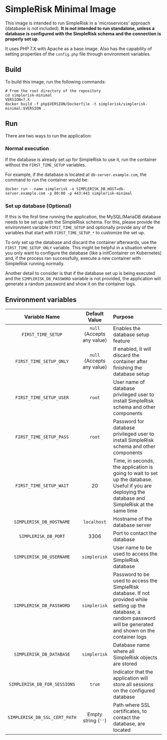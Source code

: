 # SimpleRisk Minimal Image

This image is intended to run SimpleRisk in a 'microservices' approach (database is not included). **It is not intended to run standalone, unless a database is configured with the SimpleRisk schema and the connection is properly set up**.

It uses PHP 7.X with Apache as a base image. Also has the capability of setting properties of the `config.php` file through environment variables. 

## Build

To build this image, run the following commands:

```
# From the root directory of the repository
cd simplerisk-minimal
VERSION=7.X
docker build -f php$VERSION/Dockerfile -t simplerisk/simplerisk-minimal:$VERSION .
```

## Run 

There are two ways to run the application:

### Normal execution

If the database is already set up for SimpleRisk to use it, run the container without the `FIRST_TIME_SETUP` variables.

For example, if the database is located at `db-server.example.com`, the command to run the container would be:

```
docker run --name simplerisk -e SIMPLERISK_DB_HOST=db-server.example.com -p 80:80 -p 443:443 simplerisk-minimal
```

### Set up database (Optional)

If this is the first time running the application, the MySQL/MariaDB database needs to be set up with the SimpleRisk schema. For this, please provide the environment variable `FIRST_TIME_SETUP` and optionally provide any of the variables that start with `FIRST_TIME_SETUP_*` to customize the set up.

To only set up the database and discard the container afterwards, use the `FIRST_TIME_SETUP_ONLY` variable. This might be helpful in a situation where you only want to configure the database (like a initContainer on Kubernetes) and, if the process ran successfully, execute a new container with SimpleRisk running normally.

Another detail to consider is that if the database set up is being executed and the `SIMPLERISK_DB_PASSWORD` variable is not provided, the application will generate a random password and show it on the container logs.


## Environment variables

| Variable Name | Default Value | Purpose |
|:-------------:|:-------------:|:--------|
| `FIRST_TIME_SETUP` | `null` (Accepts any value) | Enables the database setup feature |
| `FIRST_TIME_SETUP_ONLY` | `null` (Accepts any value) | If enabled, it will discard the container after finishing the database setup |
| `FIRST_TIME_SETUP_USER` | `root` | User name of database privileged user to install SimpleRisk schema and other components |
| `FIRST_TIME_SETUP_PASS` | `root` | Password for database privileged user to install SimpleRisk schema and other components |
| `FIRST_TIME_SETUP_WAIT` | 20 | Time, in seconds, the application is going to wait to set up the database. Useful if you are deploying the database and SimpleRisk at the same time |
| `SIMPLERISK_DB_HOSTNAME` | `localhost` | Hostname of the database server |
| `SIMPLERISK_DB_PORT` | 3306 | Port to contact the database |
| `SIMPLERISK_DB_USERNAME` |`simplerisk` | User name to be used to access the SimpleRisk database |
| `SIMPLERISK_DB_PASSWORD` | `simplerisk` | Password to be used to access the SimpleRisk database. If not provided while setting up the database, a random password will be generated and shown on the container logs |
| `SIMPLERISK_DB_DATABASE` | `simplerisk` | Database name where all SimpleRisk objects are stored |
| `SIMPLERISK_DB_FOR_SESSIONS` | `true` | Indicator that the application will store all sessions on the configured database |
| `SIMPLERISK_DB_SSL_CERT_PATH` | Empty string (`''`) | Path where SSL certificates, to contact the database, are located |
